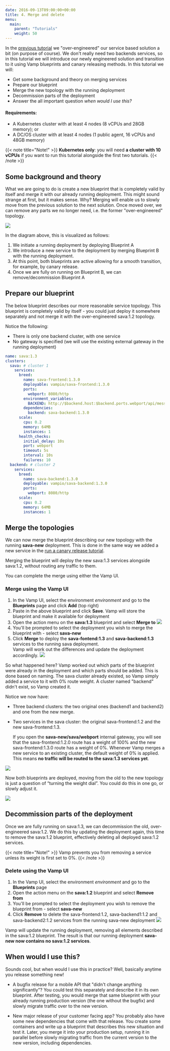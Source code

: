 ```yaml
---
date: 2016-09-13T09:00:00+00:00
title: 4. Merge and delete
menu:
  main:
    parent: "Tutorials"
    weight: 50
---
```


In the [previous tutorial](/documentation/tutorials/split-a-monolith/) we "over-engineered" our service based solution a bit (on purpose of course). We don't really need two backends services, so in this tutorial we will introduce our newly engineered solution and transition to it using Vamp blueprints and canary releasing methods. In this tutorial we will:

* Get some background and theory on merging services
* Prepare our blueprint
* Merge the new topology with the running deployment
* Decommission parts of the deployment
* Answer the all important question _when would I use this?_

#### Requirements:
* A Kubernetes cluster with at least 4 nodes (8 vCPUs and 28GB memory); or
* A DC/OS cluster with at least 4 nodes (1 public agent, 16 vCPUs and 48GB memory)

{{< note title="Note!" >}} **Kubernetes only**: you will need **a cluster with 10 vCPUs** if you want to run this tutorial alongside the first two tutorials. {{< /note >}}

## Some background and theory

What we are going to do is create a new blueprint that is completely valid by itself and merge it
with our already running deployment. This might sound strange at first, but it makes sense. Why? Merging will enable us to slowly move from the previous solution to the next solution. Once moved over, we can
remove any parts we no longer need, i.e. the former "over-engineered" topology.

![](/images/screens/v094/services_atob.png)

In the diagram above, this is visualized as follows:

1. We initiate a running deployment by deploying Blueprint A
2. We introduce a new service to the deployment by merging Blueprint B with the running deployment.
3. At this point, both blueprints are active allowing for a smooth transition, for example, by canary release.
4. Once we are fully on running on Blueprint B, we can remove/decommission Blueprint A

## Prepare our blueprint

The below blueprint describes our more reasonable service topology. This blueprint is completely valid by itself - you could just deploy it somewhere separately and not merge it with the over-engineered sava:1.2 topology.

Notice the following:

* There is only one backend cluster, with one service
* No gateway is specified (we will use the existing external gateway in the running deployment)

```yaml
name: sava:1.3
clusters:
  sava: # cluster 1
    services:
      breed:
        name: sava-frontend:1.3.0
        deployable: vampio/sava-frontend:1.3.0
        ports:
          webport: 8080/http
        environment_variables:
          BACKEND: http://$backend.host:$backend.ports.webport/api/message
        dependencies:
          backend: sava-backend:1.3.0
      scale:
        cpu: 0.2
        memory: 64MB
        instances: 1
      health_checks:
        initial_delay: 10s
        port: webport
        timeout: 5s
        interval: 10s
        failures: 10
  backend: # cluster 2
    services:
      breed:
        name: sava-backend:1.3.0
        deployable: vampio/sava-backend:1.3.0
        ports:
          webport: 8080/http
      scale:
        cpu: 0.2
        memory: 64MB
        instances: 1
```

## Merge the topologies

We can now merge the blueprint describing our new topology with the running **sava-new** deployment. This is done in the same way we added a new service in the [run a canary release tutorial](/documentation/tutorials/run-a-canary-release/).  

Merging the blueprint will deploy the new sava:1.3 services alongside sava:1.2, without routing any traffic to them.

You can complete the merge using either the Vamp UI.

### Merge using the Vamp UI

1. In the Vamp UI, select the environment *environment* and go to the **Blueprints** page and click **Add** (top right)
2. Paste in the above blueprint and click **Save**. Vamp will store the blueprint and make it available for deployment 
3. Open the action menu on the **sava:1.3** blueprint and select **Merge to** 
  ![](/images/screens/v100/tut4/vampee-environment-blueprints-sava13-mergeto.png)
4. You'll be prompted to select the deployment you wish to merge the blueprint with - select **sava-new**
5. Click **Merge** to deploy the **sava-fontend:1.3** and **sava-backend:1.3** services to the running sava deployment.  
  Vamp will work out the differences and update the deployment accordingly.
  ![](/images/screens/v100/tut4/vampee-environment-deployments-savanew-5clusters.png)

So what happened here? Vamp worked out which parts of the blueprint were already in the deployment and which parts should be added. This is done based on naming. The sava cluster already existed, so Vamp simply added a service to it with 0% route weight. A cluster named "backend" didn't exist, so Vamp created it.

Notice we now have:

* Three backend clusters: the two original ones (backend1 and backend2) and one from the new merge.
* Two services in the sava cluster: the original sava-frontend:1.2 and the new sava-frontend:1.3.
  
  If you open the **sava-new/sava/webport** internal gateway, you will see that the sava-frontend:1.2.0 route has a weight of 100% and the new sava-frontend:1.3.0 route has a weight of 0%. Whenever Vamp merges a new service to an existing cluster, the default weight of 0% is applied. This means **no traffic will be routed to the sava:1.3 services yet**.

![](/images/screens/v100/tut4/vampee-environment-gateways-savanew-sava-internal-2routes.png)

Now both blueprints are deployed, moving from the old to the new topology is just a question of “turning the weight dial”. You could do this in one go, or slowly adjust it.

![](/images/screens/v100/tut4/vampee-environment-gateways-savanew-sava-internal-editweights.png)

## Decommission parts of the deployment

Once we are fully running on sava:1.3, we can decommission the old, over-engineered sava:1.2.  We do this by updating the deployment again, this time to remove the sava:1.2 blueprint, effectively deleting all deployed sava:1.2 services.

{{< note title="Note!" >}} Vamp prevents you from removing a service unless its weight is first set to 0%. {{< /note >}}

### Delete using the Vamp UI

1. In the Vamp UI, select the environment *environment* and go to the **Blueprints** page
2. Open the action menu on the **sava:1.2** blueprint and select **Remove from** 
3. You'll be prompted to select the deployment you wish to remove the blueprint from - select **sava-new**
5. Click **Remove** to delete the sava-frontend:1.2, sava-backend1:1.2 and sava-backend2:1.2 services from the running sava-new deployment
  ![](/images/screens/v100/tut4/vampee-environment-deployments-savanew-2clusters.png)

Vamp will update the running deployment, removing all elements described in the sava:1.2 blueprint. The result is that our running deployment **sava-new now contains no sava:1.2 services**.

## When would I use this?

Sounds cool, but when would I use this in practice? Well, basically anytime you release something new!

* A bugfix release for a mobile API that "didn't change anything significantly"? You could test this separately and describe it in its own blueprint. After testing, you would merge that same blueprint with your already running production version (the one without the bugfix) and slowly migrate traffic over to the new version.

* New major release of your customer facing app? You probably also have some new dependencies that come with that release. You create some containers and write up a blueprint that describes this new situation and test it. Later, you merge it into your production setup, running it in parallel before slowly migrating traffic from the current version to the new version, including dependencies.

